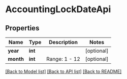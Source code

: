 # AccountingLockDateApi

## Properties
Name | Type | Description | Notes
------------ | ------------- | ------------- | -------------
**year** | **int** |  | [optional] 
**month** | **int** | Range: 1 - 12 | [optional] 

[[Back to Model list]](../README.md#documentation-for-models) [[Back to API list]](../README.md#documentation-for-api-endpoints) [[Back to README]](../README.md)


